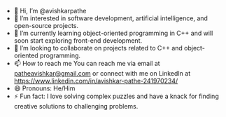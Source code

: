 - 👋 Hi, I’m @avishkarpathe
- 👀 I’m interested in software development, artificial intelligence, and open-source projects.
- 🌱 I’m currently learning object-oriented programming in C++ and will soon start exploring front-end development.
- 💞️ I’m looking to collaborate on projects related to C++ and object-oriented programming.
- 📫 How to reach me  You can reach me via email at patheavishkar@gmail.com or connect with me on LinkedIn at https://www.linkedin.com/in/avishkar-pathe-241970234/
- 😄 Pronouns: He/Him
- ⚡ Fun fact:  I love solving complex puzzles and have a knack for finding creative solutions to challenging problems.

<!---
avishkarpathe/avishkarpathe is a ✨ special ✨ repository because its `README.md` (this file) appears on your GitHub profile.
You can click the Preview link to take a look at your changes.
--->
